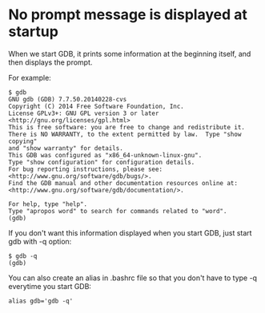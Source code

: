 # No prompt message is displayed at startup

When we start GDB, it prints some information at the beginning itself, and then displays the prompt.

For example:

	$ gdb
	GNU gdb (GDB) 7.7.50.20140228-cvs
	Copyright (C) 2014 Free Software Foundation, Inc.
	License GPLv3+: GNU GPL version 3 or later <http://gnu.org/licenses/gpl.html>
	This is free software: you are free to change and redistribute it.
	There is NO WARRANTY, to the extent permitted by law.  Type "show copying"
	and "show warranty" for details.
	This GDB was configured as "x86_64-unknown-linux-gnu".
	Type "show configuration" for configuration details.
	For bug reporting instructions, please see:
	<http://www.gnu.org/software/gdb/bugs/>.
	Find the GDB manual and other documentation resources online at:
	<http://www.gnu.org/software/gdb/documentation/>.

 	For help, type "help".
	Type "apropos word" to search for commands related to "word".
	(gdb)

 If you don't want this information displayed when you start GDB, just start gdb with -q option:

 	$ gdb -q
	(gdb)

You can also create an alias in .bashrc file so that you don't have to type -q everytime you start GDB:

	alias gdb='gdb -q'
